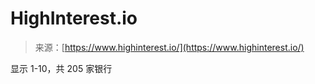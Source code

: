<!--yml

category: 未分类

date: 2024-05-29 13:19:32

-->

# HighInterest.io

> 来源：[https://www.highinterest.io/](https://www.highinterest.io/)

显示 1-10，共 205 家银行
